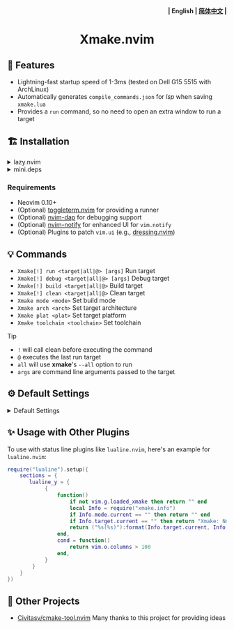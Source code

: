 <p align="right"> <b>| English | <a href="README_zh.md">简体中文</a> |</b> </p>

<h1 align="center">
  Xmake.nvim
</h1>

## 🎐 Features

- Lightning-fast startup speed of 1-3ms (tested on Dell G15 5515 with ArchLinux)
- Automatically generates `compile_commands.json` for _lsp_ when saving `xmake.lua`
- Provides a `run` command, so no need to open an extra window to run a target

## 🏗 Installation

<details>
  <summary>lazy.nvim</summary>

```lua
{
    "Mythos-404/xmake.nvim",
    version = "^3",
    lazy = true,
    event = "BufReadPost",
    config = true,
}
```

</details>

<details>
  <summary>mini.deps</summary>

```lua
add("Mythos-404/xmake.nvim")
```

</details>

### Requirements

- Neovim 0.10+
- (Optional) [toggleterm.nvim](https://github.com/akinsho/toggleterm.nvim) for providing a runner
- (Optional) [nvim-dap](https://github.com/mfussenegger/nvim-dap) for debugging support
- (Optional) [nvim-notify](https://github.com/rcarriga/nvim-notify) for enhanced UI for `vim.notify`
- (Optional) Plugins to patch `vim.ui` (e.g., [dressing.nvim](https://github.com/stevearc/dressing.nvim))

## 💡 Commands

- `Xmake[!] run <target|all|@> [args]` Run target
- `Xmake[!] debug <target|all|@> [args]` Debug target
- `Xmake[!] build <target|all|@>` Build target
- `Xmake[!] clean <target|all|@>` Clean target
- `Xmake mode <mode>` Set build mode
- `Xmake arch <arch>` Set target architecture
- `Xmake plat <plat>` Set target platform
- `Xmake toolchain <toolchain>` Set toolchain

> [!Tip]
>
> - `!` will call clean before executing the command
> - `@` executes the last run target
> - `all` will use **xmake**'s `--all` option to run
> - `args` are command line arguments passed to the target

## ⚙️ Default Settings

<details>
  <summary>Default Settings</summary>

```lua
{
    -- Configuration when saving `xmake.lua`
    on_save = {
        -- Reload project information
        reload_project_info = true,
        -- Configuration for generating `compile_commands.json`
        lsp_compile_commands = {
            enable = true,
            -- Directory name (relative path) for output file
            output_dir = "build",
        },
    },

    -- Debugger related configuration
    debuger = {
        -- Checks the project's build mode, and if it’s not among the modes below,
        -- it will automatically switch to `debug` mode for build/run,
        -- and then switch back to the original build mode
        rulus = { "debug", "releasedbg" },
        -- Dap configuration, please refer to Dap and the debugger's documentation
        dap = {
            name = "Xmake Debug",
            type = "codelldb",
            request = "launch",
            cwd = "${workspaceFolder}",
            console = "integratedTerminal",
            stopOnEntry = false,
            runInTerminal = true,
        },
    },

    -- Notification related settings
    notify = {
        -- Icons for completion
        icons = {
            error = "",
            successfully = "",
        },
        -- Icons for progress display
        spinner = { "⠋", "⠙", "⠹", "⠸", "⠼", "⠴", "⠦", "⠧", "⠇", "⠏" },
        -- Refresh rate for the progress bar
        refresh_rate_ms = 100,
    },

    -- Runner configuration
    runner = {
        -- Select which backend to use
        type = "toggleterm", ---@type "toggleterm"|"terminal"|"quickfix"

        config = {
            toggleterm = {
                direction = "float", ---@type "vertical"|"horizontal"|"tab"|"float"
                singleton = true,
                auto_scroll = true,
                close_on_success = false,
            },
            terminal = {
                name = "Runner Terminal",
                prefix_name = "[Xmake]: ",
                split_size = 15,
                split_direction = "horizontal", ---@type "vertical"|"horizontal"
                focus = true,
                focus_auto_insert = true,
                auto_resize = true,
                close_on_success = false,
            },
            quickfix = {
                show = "always", ---@type "always"|"only_on_error"
                size = 15,
                position = "botright", ---@type "vertical"|"horizontal"|"leftabove"|"aboveleft"|"rightbelow"|"belowright"|"topleft"|"botright"
                close_on_success = false,
            },
        },
    },
    -- Executor configuration
    execute = {
        -- Select which backend to use
        type = "quickfix", ---@type "toggleterm"|"terminal"|"quickfix"

        config = {
            toggleterm = {
                direction = "float", ---@type "vertical"|"horizontal"|"tab"|"float"
                singleton = true,
                auto_scroll = true,
                close_on_success = true,
            },
            terminal = {
                name = "Executor Terminal",
                prefix_name = "[Xmake]: ",
                split_size = 15,
                split_direction = "horizontal", ---@type "vertical"|"horizontal"
                focus = false,
                focus_auto_insert = true,
                auto_resize = true,
                close_on_success = true,
            },
            quickfix = {
                show = "only_on_error", ---@type "always"|"only_on_error"
                size = 15,
                position = "botright", ---@type "vertical"|"horizontal"|"leftabove"|"aboveleft"|"rightbelow"|"belowright"|"topleft"|"botright"
                close_on_success = true,
            },
        },
    },

    -- Enable development mode
    dev_debug = true,
}
```

</details>

## ✨ Usage with Other Plugins

To use with status line plugins like `lualine.nvim`, here's an example for `lualine.nvim`:

```lua
require("lualine").setup({
    sections = {
       lualine_y = {
            {
                function()
                    if not vim.g.loaded_xmake then return "" end
                    local Info = require("xmake.info")
                    if Info.mode.current == "" then return "" end
                    if Info.target.current == "" then return "Xmake: Not Select Target" end
                    return ("%s(%s)"):format(Info.target.current, Info.mode.current)
                end,
                cond = function()
                    return vim.o.columns > 100
                end,
            }
        }
    }
})
```

## 🎉 Other Projects

- [Civitasv/cmake-tool.nvim](https://github.com/Civitasv/cmake-tools.nvim) Many thanks to this project for providing ideas
